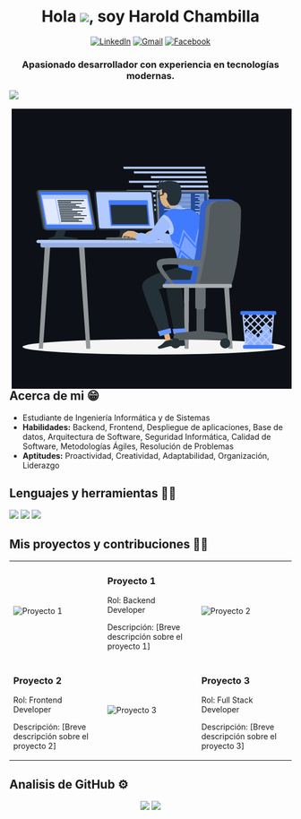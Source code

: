 <h1 align="center">Hola <img src="https://media.giphy.com/media/hvRJCLFzcasrR4ia7z/giphy.gif" width="35">, soy Harold Chambilla</h1>
<p align="center">
  <a href="https://www.linkedin.com/in/harold-chambilla-ramos-3a7379172/" target="_blank"><img src="https://img.shields.io/badge/LinkedIn-%230077B5.svg?&style=flat-square&logo=linkedin&logoColor=white" alt="LinkedIn"></a>
  <a href="mailto:haroldchambillaramos@gmail.com" target="_blank"><img src="https://img.shields.io/badge/Gmail-D14836?.svg%?&style=flat-square&logo=gmail&logoColor=white" alt="Gmail"></a>
  <a href="https://www.facebook.com/haroldangel.chambillaramos/" target="_blank"><img src="https://img.shields.io/badge/Facebook-%231877F2.svg?&style=flat-square&logo=facebook&logoColor=white" alt="Facebook"></a>
</p>
<h3 align="center">Apasionado desarrollador con experiencia en tecnologías modernas.</h3>


 <a href="https://github.com/DenverCoder1/readme-typing-svg"><img src="https://readme-typing-svg.herokuapp.com?lines=Ingeniería+Informática+y+de+Sistemas;Desarrollador+Web;Siempre+aprendiendo+nuevas+tecnologías&center=true&width=1000&height=30"></a>

<p><img align="right" src="https://raw.githubusercontent.com/SubhadeepZilong/SubhadeepZilong/main/icons/animation_500_kxa883sd.gif" alt="SubhadeepZilong" /></p>

## Acerca de mi :grin:
<ul>
  <li>Estudiante de Ingeniería Informática y de Sistemas</li>
  <li><strong>Habilidades:</strong> Backend, Frontend, Despliegue de aplicaciones, Base de datos, Arquitectura de Software, Seguridad Informática, Calidad de Software, Metodologías Ágiles, Resolución de Problemas</li>
  <li><strong>Aptitudes:</strong> Proactividad, Creatividad, Adaptabilidad, Organización, Liderazgo</li>
</ul>

## Lenguajes y herramientas :man_technologist:

<p align="left"> 
  <a href="https://skillicons.dev"><img src="https://skillicons.dev/icons?i=php,symfony,laravel,cs,dotnet,mongodb,postgres,mysql" /></a>
  <a href="https://skillicons.dev"><img src="https://skillicons.dev/icons?i=html,css,js,bootstrap,vue,react,vscode,visualstudio" /></a>
  <a href="https://skillicons.dev"><img src="https://skillicons.dev/icons?i=github,git,linux,postman,webpack" /></a>
</p>

## Mis proyectos y contribuciones :man_office_worker:
<table>
  <tr>
    <td>
      <img src="proyecto1.jpg" alt="Proyecto 1">
    </td>
    <td>
      <h3>Proyecto 1</h3>
      <p>Rol: Backend Developer</p>
      <p>Descripción: [Breve descripción sobre el proyecto 1]</p>
    </td>
    <td>
      <img src="proyecto2.jpg" alt="Proyecto 2">
    </td>
  </tr>
  <tr>
    <td>
      <h3>Proyecto 2</h3>
      <p>Rol: Frontend Developer</p>
      <p>Descripción: [Breve descripción sobre el proyecto 2]</p>
    </td>
    <td>
      <img src="proyecto3.jpg" alt="Proyecto 3">
    </td>
    <td>
      <h3>Proyecto 3</h3>
      <p>Rol: Full Stack Developer</p>
      <p>Descripción: [Breve descripción sobre el proyecto 3]</p>
    </td>
  </tr>
</table>

## Analisis de GitHub ⚙️
<p align="center">
  <img height="180em" src="https://github-readme-stats-eight-theta.vercel.app/api?username=harolditoc&show_icons=true&theme=algolia&include_all_commits=true&count_private=true"/>
  <img height="180em" src="https://github-readme-stats-eight-theta.vercel.app/api/top-langs/?username=harolditoc&layout=compact&langs_count=8&theme=algolia"/>
</p>

